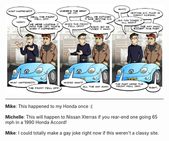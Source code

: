 <!--
.. title: Front Fell Off
.. slug: front-fell-off
.. date: 2009/12/17 00:00:00
.. tags: 
.. link: 
.. description: 
-->

<a href='front-fell-off.html' title='View comments'>
<img class='comic' src='../assets/comics/20091217.jpg' />
</a>

<em></em>

<!-- TEASER_END -->
<hr />

<div class='comments'>
<b>Mike</b>: This happened to my Honda once :(<br /><br />
<b>Michelle</b>: This will happen to Nissan Xterras if you rear-end one going 65 mph in a 1990 Honda Accord!<br /><br />
<b>Mike</b>: I could totally make a gay joke right now if this weren't a classy site.<br /><br />
</div>


